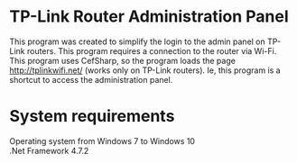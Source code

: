 # TP-Link Router Administration Panel
This program was created to simplify the login to the admin panel on TP-Link routers. This program requires a connection to the router via Wi-Fi. This program uses CefSharp, so the program loads the page http://tplinkwifi.net/ (works only on TP-Link routers). Ie, this program is a shortcut to access the administration panel.

System requirements
==================
Operating system from Windows 7 to Windows 10  
.Net Framework 4.7.2
